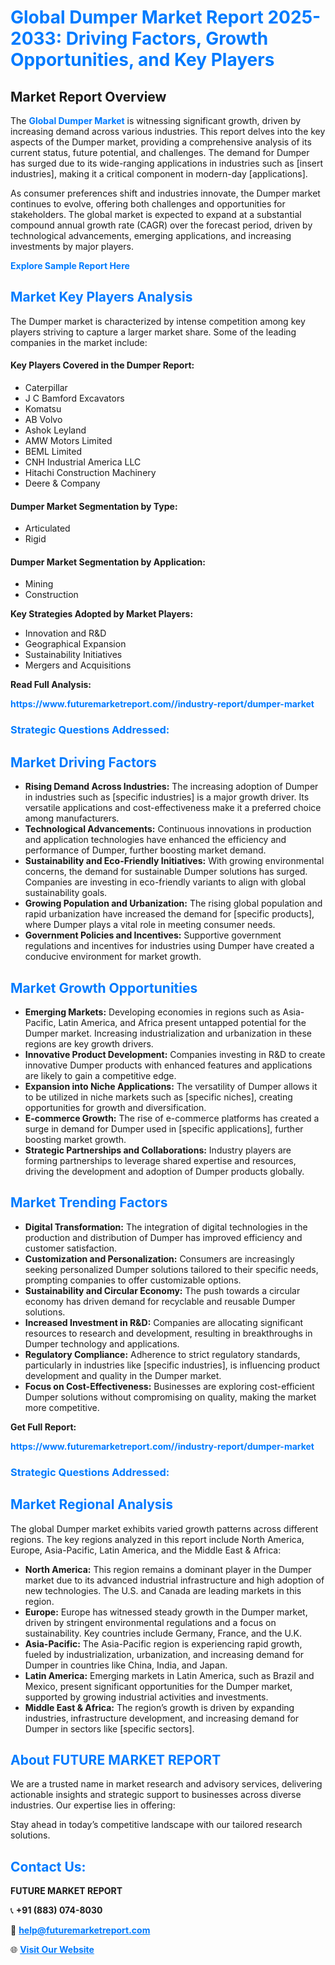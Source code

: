 <h1 style="color: #007BFF;">Global Dumper Market Report 2025-2033: Driving Factors, Growth Opportunities, and Key Players</h1>

<section id="overview">
<h2>Market Report Overview</h2>
<p>The <a href="https://www.futuremarketreport.com//industry-report/dumper-market" style="color: #007BFF; text-decoration: none;"><strong>Global Dumper Market</strong></a> is witnessing significant growth, driven by increasing demand across various industries. This report delves into the key aspects of the Dumper market, providing a comprehensive analysis of its current status, future potential, and challenges. The demand for Dumper has surged due to its wide-ranging applications in industries such as [insert industries], making it a critical component in modern-day [applications].</p>
<p>As consumer preferences shift and industries innovate, the Dumper market continues to evolve, offering both challenges and opportunities for stakeholders. The global market is expected to expand at a substantial compound annual growth rate (CAGR) over the forecast period, driven by technological advancements, emerging applications, and increasing investments by major players.</p>
</section>

<section id="overview">
<p><a href="https://www.futuremarketreport.com//request-sample/reportId=92404" style="color: #007BFF; text-decoration: none;"><strong>Explore Sample Report Here</strong></a></p>
</section>

<section id="key-players">
<h2 style="color: #007BFF;">Market Key Players Analysis</h2>
<p>The Dumper market is characterized by intense competition among key players striving to capture a larger market share. Some of the leading companies in the market include:</p>
<h4>Key Players Covered in the Dumper Report:</h4>
<ul><li>Caterpillar</li><li>J C Bamford Excavators</li><li>Komatsu</li><li>AB Volvo</li><li>Ashok Leyland</li><li>AMW Motors Limited</li><li>BEML Limited</li><li>CNH Industrial America LLC</li><li>Hitachi Construction Machinery</li><li>Deere &amp; Company</li></ul>
<h4>Dumper Market Segmentation by Type:</h4>
<ul><li>Articulated</li><li>Rigid</li></ul>

<h4>Dumper Market Segmentation by Application:</h4>
<ul><li>Mining</li><li>Construction</li></ul>
<p><strong>Key Strategies Adopted by Market Players:</strong></p>
<ul>
<li>Innovation and R&D</li>
<li>Geographical Expansion</li>
<li>Sustainability Initiatives</li>
<li>Mergers and Acquisitions</li>
</ul>
</section>

<section>
<p><strong>Read Full Analysis: </strong></p><a href="https://www.futuremarketreport.com//industry-report/dumper-market" style="color: #007BFF; text-decoration: none;"><strong>https://www.futuremarketreport.com//industry-report/dumper-market</strong></a>
<h3 style="color: #007BFF;">Strategic Questions Addressed:</h3>
</section>

<section id="driving-factors">
<h2 style="color: #007BFF;">Market Driving Factors</h2>
<ul>
<li><strong>Rising Demand Across Industries:</strong> The increasing adoption of Dumper in industries such as [specific industries] is a major growth driver. Its versatile applications and cost-effectiveness make it a preferred choice among manufacturers.</li>
<li><strong>Technological Advancements:</strong> Continuous innovations in production and application technologies have enhanced the efficiency and performance of Dumper, further boosting market demand.</li>
<li><strong>Sustainability and Eco-Friendly Initiatives:</strong> With growing environmental concerns, the demand for sustainable Dumper solutions has surged. Companies are investing in eco-friendly variants to align with global sustainability goals.</li>
<li><strong>Growing Population and Urbanization:</strong> The rising global population and rapid urbanization have increased the demand for [specific products], where Dumper plays a vital role in meeting consumer needs.</li>
<li><strong>Government Policies and Incentives:</strong> Supportive government regulations and incentives for industries using Dumper have created a conducive environment for market growth.</li>
</ul>
</section>

<section id="growth-opportunities">
<h2 style="color: #007BFF;">Market Growth Opportunities</h2>
<ul>
<li><strong>Emerging Markets:</strong> Developing economies in regions such as Asia-Pacific, Latin America, and Africa present untapped potential for the Dumper market. Increasing industrialization and urbanization in these regions are key growth drivers.</li>
<li><strong>Innovative Product Development:</strong> Companies investing in R&D to create innovative Dumper products with enhanced features and applications are likely to gain a competitive edge.</li>
<li><strong>Expansion into Niche Applications:</strong> The versatility of Dumper allows it to be utilized in niche markets such as [specific niches], creating opportunities for growth and diversification.</li>
<li><strong>E-commerce Growth:</strong> The rise of e-commerce platforms has created a surge in demand for Dumper used in [specific applications], further boosting market growth.</li>
<li><strong>Strategic Partnerships and Collaborations:</strong> Industry players are forming partnerships to leverage shared expertise and resources, driving the development and adoption of Dumper products globally.</li>
</ul>
</section>

<section id="trending-factors">
<h2 style="color: #007BFF;">Market Trending Factors</h2>
<ul>
<li><strong>Digital Transformation:</strong> The integration of digital technologies in the production and distribution of Dumper has improved efficiency and customer satisfaction.</li>
<li><strong>Customization and Personalization:</strong> Consumers are increasingly seeking personalized Dumper solutions tailored to their specific needs, prompting companies to offer customizable options.</li>
<li><strong>Sustainability and Circular Economy:</strong> The push towards a circular economy has driven demand for recyclable and reusable Dumper solutions.</li>
<li><strong>Increased Investment in R&D:</strong> Companies are allocating significant resources to research and development, resulting in breakthroughs in Dumper technology and applications.</li>
<li><strong>Regulatory Compliance:</strong> Adherence to strict regulatory standards, particularly in industries like [specific industries], is influencing product development and quality in the Dumper market.</li>
<li><strong>Focus on Cost-Effectiveness:</strong> Businesses are exploring cost-efficient Dumper solutions without compromising on quality, making the market more competitive.</li>
</ul>
</section>

<section>
<p><strong>Get Full Report: </strong></p><a href="https://www.futuremarketreport.com//industry-report/dumper-market" style="color: #007BFF; text-decoration: none;"><strong>https://www.futuremarketreport.com//industry-report/dumper-market</strong></a>
<h3 style="color: #007BFF;">Strategic Questions Addressed:</h3>
</section>


<section id="regional-analysis">
<h2 style="color: #007BFF;">Market Regional Analysis</h2>
<p>The global Dumper market exhibits varied growth patterns across different regions. The key regions analyzed in this report include North America, Europe, Asia-Pacific, Latin America, and the Middle East & Africa:</p>
<ul>
<li><strong>North America:</strong> This region remains a dominant player in the Dumper market due to its advanced industrial infrastructure and high adoption of new technologies. The U.S. and Canada are leading markets in this region.</li>
<li><strong>Europe:</strong> Europe has witnessed steady growth in the Dumper market, driven by stringent environmental regulations and a focus on sustainability. Key countries include Germany, France, and the U.K.</li>
<li><strong>Asia-Pacific:</strong> The Asia-Pacific region is experiencing rapid growth, fueled by industrialization, urbanization, and increasing demand for Dumper in countries like China, India, and Japan.</li>
<li><strong>Latin America:</strong> Emerging markets in Latin America, such as Brazil and Mexico, present significant opportunities for the Dumper market, supported by growing industrial activities and investments.</li>
<li><strong>Middle East & Africa:</strong> The region’s growth is driven by expanding industries, infrastructure development, and increasing demand for Dumper in sectors like [specific sectors].</li>
</ul>
</section>

<footer>
<h2 style="color: #007BFF;">About FUTURE MARKET REPORT</h2>
<p>We are a trusted name in market research and advisory services, delivering actionable insights and strategic support to businesses across diverse industries. Our expertise lies in offering:</p>

<p>Stay ahead in today’s competitive landscape with our tailored research solutions.</p>

<h2 style="color: #007BFF;">Contact Us:</h2>
<p><strong>FUTURE MARKET REPORT</strong></p>
<p>📞 <strong>+91 (883) 074-8030</strong></p>
<p>📧 <strong><a href="mailto:help@futuremarketreport.com" style="color: #007BFF;">help@futuremarketreport.com</a></strong></p>
<p>🌐 <strong><a href="https://www.futuremarketreport.com/" style="color: #007BFF;">Visit Our Website</a></strong></p>
</footer>